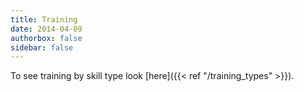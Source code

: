 ```yaml
---
title: Training
date: 2014-04-09
authorbox: false
sidebar: false
---
```


To see training by skill type look [here]({{< ref "/training_types" >}}).